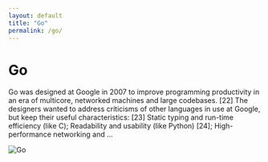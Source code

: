 ```yaml
---
layout: default
title: "Go"
permalink: /go/
---
```


# Go

Go was designed at Google in 2007 to improve programming productivity in an era of multicore, networked machines and large codebases. [22] The designers wanted to address criticisms of other languages in use at Google, but keep their useful characteristics: [23] Static typing and run-time efficiency (like C); Readability and usability (like Python) [24]; High-performance networking and ...

![Go](https://www.tiobe.com/wp-content/themes/tiobe/tiobe-index/images/Go.png)
